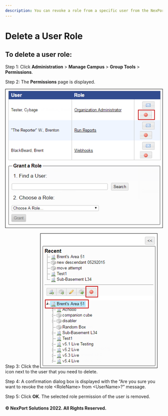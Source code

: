 ```yaml
---
description: You can revoke a role from a specific user from the NexPort Campus.
---
```


# Delete a User Role

## **To delete a user role:**

Step 1:  Click **Administration** > **Manage Campus** > **Group Tools** > **Permissions**.

Step 2:  The **Permissions** page is displayed.

![](/.gitbook/assets/Delete_Permission.png)

Step 3:  Click the ![](/.gitbook/assets/Delete.png) icon next to the user that you need to delete.

Step 4:  A confirmation dialog box is displayed with the “Are you sure you want to revoke the role \<RoleName> from \<UserName>?” message.

Step 5:  Click **OK**.  The selected role permission of the user is removed.

#### © NexPort Solutions 2022. All Rights Reserved.
